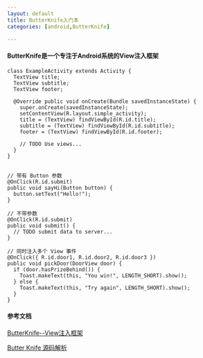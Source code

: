 ```yaml
---
layout: default
title: ButterKnife入门本
categories: [android,ButterKnife]

---
```

 
####   ButterKnife是一个专注于Android系统的View注入框架

	class ExampleActivity extends Activity {
	  TextView title;
	  TextView subtitle;
	  TextView footer;
	
	  @Override public void onCreate(Bundle savedInstanceState) {
	    super.onCreate(savedInstanceState);
	    setContentView(R.layout.simple_activity);
	    title = (TextView) findViewById(R.id.title);
	    subtitle = (TextView) findViewById(R.id.subtitle);
	    footer = (TextView) findViewById(R.id.footer);
	
	    // TODO Use views...
	  }
	}


	// 带有 Button 参数
	@OnClick(R.id.submit)
	public void sayHi(Button button) {
	  button.setText("Hello!");
	}
	 
	// 不带参数
	@OnClick(R.id.submit)
	public void submit() {
	  // TODO submit data to server...
	}
	 
	// 同时注入多个 View 事件
	@OnClick({ R.id.door1, R.id.door2, R.id.door3 })
	public void pickDoor(DoorView door) {
	  if (door.hasPrizeBehind()) {
	    Toast.makeText(this, "You win!", LENGTH_SHORT).show();
	  } else {
	    Toast.makeText(this, "Try again", LENGTH_SHORT).show();
	  }
	}

#### 参考文档
	
[ButterKnife--View注入框架](http://stormzhang.com/openandroid/android/2014/01/12/android-butterknife/)	

[Butter Knife 源码解析](https://mp.weixin.qq.com/s?__biz=MzA4MjU5NTY0NA==&mid=404147665&idx=1&sn=a16153b2a658db64ab80926cd3b76447&scene=1&srcid=0316uiFozajuenpaPdddoL2F&key=710a5d99946419d9e1debace429380f18dd76186706a6593a596cb1903db25c663b6d1c228c066fa428a6b67ef51eb55&ascene=0&uin=Mjc3OTU3Nzk1&devicetype=iMac+MacBookPro9%2C2+OSX+OSX+10.10.3+build%2814D136%29&version=11020201&pass_ticket=e3qL7YcbmknxduKwWiyzQxJoeiIW7hRFdqBaO206p868fDQqQ7UIiIsPe%2FiSY23E)